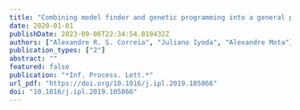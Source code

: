 ```yaml
---
title: "Combining model finder and genetic programming into a general purpose automatic program synthesizer"
date: 2020-01-01
publishDate: 2023-09-06T22:34:54.019432Z
authors: ["Alexandre R. S. Correia", "Juliano Iyoda", "Alexandre Mota"]
publication_types: ["2"]
abstract: ""
featured: false
publication: "*Inf. Process. Lett.*"
url_pdf: "https://doi.org/10.1016/j.ipl.2019.105866"
doi: "10.1016/j.ipl.2019.105866"
---
```



